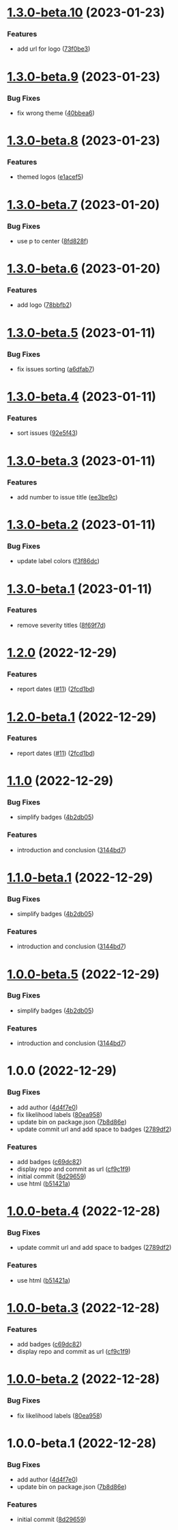 # [1.3.0-beta.10](https://github.com/nomoixyz/reporter/compare/v1.3.0-beta.9...v1.3.0-beta.10) (2023-01-23)


### Features

* add url for logo ([73f0be3](https://github.com/nomoixyz/reporter/commit/73f0be3e7c1e103d160177a1b372efaef142d2e8))

# [1.3.0-beta.9](https://github.com/nomoixyz/reporter/compare/v1.3.0-beta.8...v1.3.0-beta.9) (2023-01-23)


### Bug Fixes

* fix wrong theme ([40bbea6](https://github.com/nomoixyz/reporter/commit/40bbea6041275d4a210278a91bc5e8a653790fb3))

# [1.3.0-beta.8](https://github.com/nomoixyz/reporter/compare/v1.3.0-beta.7...v1.3.0-beta.8) (2023-01-23)


### Features

* themed logos ([e1acef5](https://github.com/nomoixyz/reporter/commit/e1acef57960121db1aa03b993a20fd5bcd2c10ed))

# [1.3.0-beta.7](https://github.com/nomoixyz/reporter/compare/v1.3.0-beta.6...v1.3.0-beta.7) (2023-01-20)


### Bug Fixes

* use p to center ([8fd828f](https://github.com/nomoixyz/reporter/commit/8fd828fa312de760042113a1527afd187962b0a3))

# [1.3.0-beta.6](https://github.com/nomoixyz/reporter/compare/v1.3.0-beta.5...v1.3.0-beta.6) (2023-01-20)


### Features

* add logo ([78bbfb2](https://github.com/nomoixyz/reporter/commit/78bbfb2da934e801544fa6adc5d6b21a39dbabd3))

# [1.3.0-beta.5](https://github.com/nomoixyz/reporter/compare/v1.3.0-beta.4...v1.3.0-beta.5) (2023-01-11)


### Bug Fixes

* fix issues sorting ([a6dfab7](https://github.com/nomoixyz/reporter/commit/a6dfab7f75a0e84bc5fd42988c9febf982427c23))

# [1.3.0-beta.4](https://github.com/nomoixyz/reporter/compare/v1.3.0-beta.3...v1.3.0-beta.4) (2023-01-11)


### Features

* sort issues ([92e5f43](https://github.com/nomoixyz/reporter/commit/92e5f43b18cf458c0564607d9b8e17f9d20ff1ee))

# [1.3.0-beta.3](https://github.com/nomoixyz/reporter/compare/v1.3.0-beta.2...v1.3.0-beta.3) (2023-01-11)


### Features

* add number to issue title ([ee3be9c](https://github.com/nomoixyz/reporter/commit/ee3be9ce88f89df04cef51f3ec963120cd59ff3c))

# [1.3.0-beta.2](https://github.com/nomoixyz/reporter/compare/v1.3.0-beta.1...v1.3.0-beta.2) (2023-01-11)


### Bug Fixes

* update label colors ([f3f86dc](https://github.com/nomoixyz/reporter/commit/f3f86dc29814942fa9ad051b15e9fabf17db3c2d))

# [1.3.0-beta.1](https://github.com/nomoixyz/reporter/compare/v1.2.0...v1.3.0-beta.1) (2023-01-11)


### Features

* remove severity titles ([8f69f7d](https://github.com/nomoixyz/reporter/commit/8f69f7d93e6e2a9294b5eaa8368768a8aa4af6ca))

# [1.2.0](https://github.com/nomoixyz/reporter/compare/v1.1.0...v1.2.0) (2022-12-29)


### Features

* report dates ([#11](https://github.com/nomoixyz/reporter/issues/11)) ([2fcd1bd](https://github.com/nomoixyz/reporter/commit/2fcd1bd0303d80411405a9e9663961ecf186f797))

# [1.2.0-beta.1](https://github.com/nomoixyz/reporter/compare/v1.1.0...v1.2.0-beta.1) (2022-12-29)


### Features

* report dates ([#11](https://github.com/nomoixyz/reporter/issues/11)) ([2fcd1bd](https://github.com/nomoixyz/reporter/commit/2fcd1bd0303d80411405a9e9663961ecf186f797))

# [1.1.0](https://github.com/nomoixyz/reporter/compare/v1.0.0...v1.1.0) (2022-12-29)


### Bug Fixes

* simplify badges ([4b2db05](https://github.com/nomoixyz/reporter/commit/4b2db058344a528f0cf78dcfc13e6919d2e410cb))


### Features

* introduction and conclusion ([3144bd7](https://github.com/nomoixyz/reporter/commit/3144bd7f91e3fb874c1e859cb8e48f45c1cfb26d))

# [1.1.0-beta.1](https://github.com/nomoixyz/reporter/compare/v1.0.0...v1.1.0-beta.1) (2022-12-29)


### Bug Fixes

* simplify badges ([4b2db05](https://github.com/nomoixyz/reporter/commit/4b2db058344a528f0cf78dcfc13e6919d2e410cb))


### Features

* introduction and conclusion ([3144bd7](https://github.com/nomoixyz/reporter/commit/3144bd7f91e3fb874c1e859cb8e48f45c1cfb26d))

# [1.0.0-beta.5](https://github.com/nomoixyz/reporter/compare/v1.0.0-beta.4...v1.0.0-beta.5) (2022-12-29)


### Bug Fixes

* simplify badges ([4b2db05](https://github.com/nomoixyz/reporter/commit/4b2db058344a528f0cf78dcfc13e6919d2e410cb))


### Features

* introduction and conclusion ([3144bd7](https://github.com/nomoixyz/reporter/commit/3144bd7f91e3fb874c1e859cb8e48f45c1cfb26d))

# 1.0.0 (2022-12-29)


### Bug Fixes

* add author ([4d4f7e0](https://github.com/nomoixyz/reporter/commit/4d4f7e0ab096bab0cd33710e298d95dd7ead838e))
* fix likelihood labels ([80ea958](https://github.com/nomoixyz/reporter/commit/80ea95849cbd313fe36790f03d051317088c8b83))
* update bin on package.json ([7b8d86e](https://github.com/nomoixyz/reporter/commit/7b8d86ee54d38c2dd11c783f825657f09c6c26ae))
* update commit url and add space to badges ([2789df2](https://github.com/nomoixyz/reporter/commit/2789df2c7faa158a2f7105f993f8bdfe7dd9bae0))


### Features

* add badges ([c69dc82](https://github.com/nomoixyz/reporter/commit/c69dc82911e02aef1008e2df339f6d4f209d165f))
* display repo and commit as url ([cf9c1f9](https://github.com/nomoixyz/reporter/commit/cf9c1f966c4ea15f7e0fca4a5a55236d3ec62e9d))
* initial commit ([8d29659](https://github.com/nomoixyz/reporter/commit/8d2965902161c751b39c034c6a0786da564f0894))
* use html ([b51421a](https://github.com/nomoixyz/reporter/commit/b51421a04e723ab380999dba86cf6df765abd541))

# [1.0.0-beta.4](https://github.com/nomoixyz/reporter/compare/v1.0.0-beta.3...v1.0.0-beta.4) (2022-12-28)


### Bug Fixes

* update commit url and add space to badges ([2789df2](https://github.com/nomoixyz/reporter/commit/2789df2c7faa158a2f7105f993f8bdfe7dd9bae0))


### Features

* use html ([b51421a](https://github.com/nomoixyz/reporter/commit/b51421a04e723ab380999dba86cf6df765abd541))

# [1.0.0-beta.3](https://github.com/nomoixyz/reporter/compare/v1.0.0-beta.2...v1.0.0-beta.3) (2022-12-28)


### Features

* add badges ([c69dc82](https://github.com/nomoixyz/reporter/commit/c69dc82911e02aef1008e2df339f6d4f209d165f))
* display repo and commit as url ([cf9c1f9](https://github.com/nomoixyz/reporter/commit/cf9c1f966c4ea15f7e0fca4a5a55236d3ec62e9d))

# [1.0.0-beta.2](https://github.com/nomoixyz/reporter/compare/v1.0.0-beta.1...v1.0.0-beta.2) (2022-12-28)


### Bug Fixes

* fix likelihood labels ([80ea958](https://github.com/nomoixyz/reporter/commit/80ea95849cbd313fe36790f03d051317088c8b83))

# 1.0.0-beta.1 (2022-12-28)


### Bug Fixes

* add author ([4d4f7e0](https://github.com/nomoixyz/reporter/commit/4d4f7e0ab096bab0cd33710e298d95dd7ead838e))
* update bin on package.json ([7b8d86e](https://github.com/nomoixyz/reporter/commit/7b8d86ee54d38c2dd11c783f825657f09c6c26ae))


### Features

* initial commit ([8d29659](https://github.com/nomoixyz/reporter/commit/8d2965902161c751b39c034c6a0786da564f0894))
